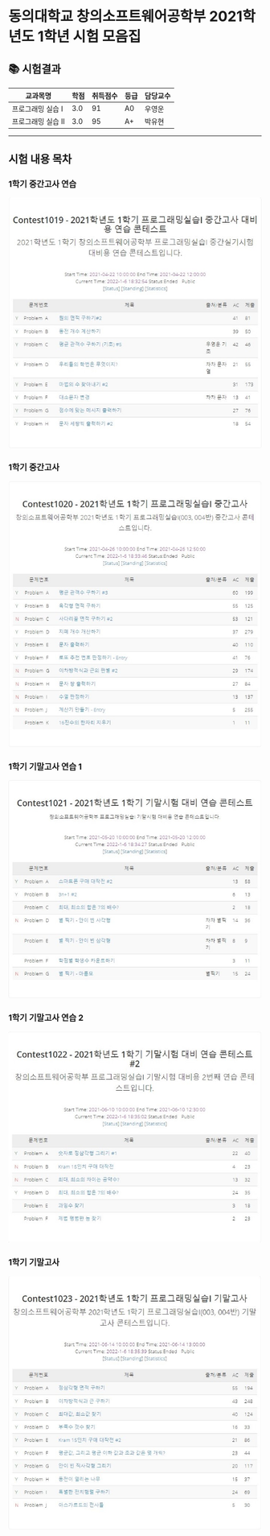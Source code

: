 동의대학교 창의소프트웨어공학부 2021학년도 1학년 시험 모음집
==============================

## 📚 시험결과

| 교과목명 | 학점 | 취득점수 | 등급 | 담당교수 |
| ------ | ---- | ------ | ---- | ------ |
| 프로그래밍 실습 I | 3.0 | 91 | A0 | 우영운 |
| 프로그래밍 실습 II | 3.0 | 95 | A+ | 박유현 |

---
## 시험 내용 목차
### 1학기 중간고사 연습
![ ](https://github.com/surrin1008/1grade/blob/main/image/middle%20ex1.jpg?raw=true)
### 1학기 중간고사 
![ ](https://github.com/surrin1008/1grade/blob/main/image/middle.jpg?raw=true)
### 1학기 기말고사 연습 1
![ ](https://github.com/surrin1008/1grade/blob/main/image/final%20ex1.jpg?raw=true)
### 1학기 기말고사 연습 2
![ ](https://github.com/surrin1008/1grade/blob/main/image/final%20ex2.jpg?raw=true)
### 1학기 기말고사
![ ](https://github.com/surrin1008/1grade/blob/main/image/final.jpg?raw=true)
